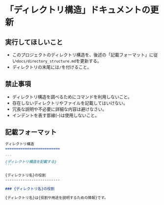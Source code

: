 「ディレクトリ構造」ドキュメントの更新
=========================

実行してほしいこと
-------------------------

- このプロジェクトのディレクトリ構造を、後述の「記載フォーマット」に従い`docs/directory_structure.md`を更新する。
- ディレクトリの末尾には`/`を付けること。

禁止事項
-------------------------

- ディレクトリ構造を調べるためにコマンドを利用しないこと。
- 存在しないディレクトリやファイルを記載してはいけない。
- 冗長な説明や不必要に詳細な内容は避けなさい。
- インデントを表す罫線(`─`)は使用しないこと。

記載フォーマット
-------------------------

~~~md
ディレクトリ構造
=========================

```
{ディレクトリ構造を記載する}
```

{ディレクトリ名}の役割
-------------------------

### {ディレクトリ名}の役割

{ディレクトリ名}は{役割や用途を説明するための情報}です。

~~~
